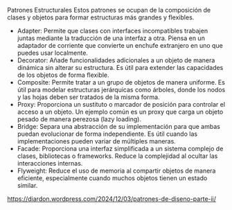 Patrones Estructurales
Estos patrones se ocupan de la composición de clases y objetos para formar estructuras más grandes y flexibles.

- Adapter: Permite que clases con interfaces incompatibles trabajen juntas mediante la traducción de una interfaz a otra. Piensa en un adaptador de corriente que convierte un enchufe extranjero en uno que puedes usar localmente.
- Decorator: Añade funcionalidades adicionales a un objeto de manera dinámica sin alterar su estructura. Es útil para extender las capacidades de los objetos de forma flexible.
- Composite: Permite tratar a un grupo de objetos de manera uniforme. Es útil para modelar estructuras jerárquicas como árboles, donde los nodos y las hojas deben ser tratados de la misma forma.
- Proxy: Proporciona un sustituto o marcador de posición para controlar el acceso a un objeto. Un ejemplo común es un proxy que carga un objeto pesado de manera perezosa (lazy loading).
- Bridge: Separa una abstracción de su implementación para que ambas puedan evolucionar de forma independiente. Es útil cuando las implementaciones pueden variar de múltiples maneras.
- Facade: Proporciona una interfaz simplificada a un sistema complejo de clases, bibliotecas o frameworks. Reduce la complejidad al ocultar las interacciones internas.
- Flyweight: Reduce el uso de memoria al compartir objetos de manera eficiente, especialmente cuando muchos objetos tienen un estado similar.

https://diardon.wordpress.com/2024/12/03/patrones-de-diseno-parte-ii/
